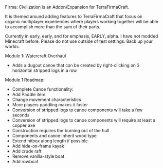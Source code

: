 Firma: Civilization is an Addon/Expansion for TerraFirmaCraft.

It is themed around adding features to TerraFirmaCraft that focus on organic multiplayer experiences where players working together will be able to accomplish more than the sum of their parts.


Currently in early, early, and for emphasis, EARLY, alpha. I have not modded Minecraft before. Please do not use outside of test settings. Back up your worlds.


Module 1: Watercraft Overhaul
 - Adds a dugout canoe that can be created by right-clicking on 3 horizontal stripped logs in a row

Module 1 Roadmap:
 - Complete Canoe functionality:
  - Add Paddle item
  - Change movement characteristics
  - More players paddling makes it faster
  - Conversion of stripped logs to canoe components will take a few seconds
  - Conversion of stripped logs to canoe components will require at least a copper axe
  - Construction requires the burning out of the hull
  - Components and canoe inherit wood type
  - Extend hitbox along length if possible
- Add hide-on-frame kayak
- Add crude raft
- Remove vanilla-style boat
- Add rowboat
